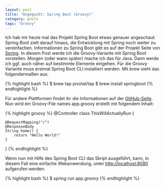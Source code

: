 ```yaml
---
layout: post
title: "Angeguckt: Spring Boot (Groovy)"
category: posts
tags: "Groovy"
---
```

Ich hab mir heute mal das Projekt Spring Boot etwas genauer angeschaut. Spring Boot zielt darauf hinaus, die Entwicklung mit Spring noch weiter zu vereinfachen. Informationen zu Spring Boot gibt es auf der Projekt Seite von [Spring](http://projects.spring.io/spring-boot/).
In diesem Post werde ich die Groovy-Variante mit Spring Boot vorstellen. Morgen (oder wann später) mache ich das für Java. Dann werde ich ggf. auch näher auf bestimmte Elemente eingehen.
Für die Groovy Variante muss erstmal Spring Boot CLI installiert werden. Mit brew sieht das folgendermaßen aus:

{% highlight bash %}
$ brew tap pivotal/tap
$ brew install springboot
{% endhighlight %}

Für andere Plattformen findet ihr die Informationen auf der [GitHub-Seite](https://github.com/spring-projects/spring-boot).
Nun wird ein Groovy-File names app.groovy erstellt mit folgendem Inhalt:

{% highlight groovy %}
@Controller
class ThisWillActuallyRun {

    @RequestMapping("/")
    @ResponseBody
    String home() {
        return "Hello World!"
    }
}
{% endhighlight %}

Wenn nun mit Hilfe des Spring Boot CLI das Skript ausgeführt, kann, in diesem Fall eine einfache Webanwendung, unter [http://localhost:8080](http://localhost:8080) aufgerufen werden.

{% highlight bash %}
$ spring run app.groovy 
{% endhighlight %}

